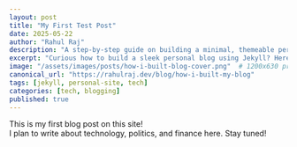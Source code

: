 ```yaml
---
layout: post
title: "My First Test Post"
date: 2025-05-22
author: "Rahul Raj"
description: "A step-by-step guide on building a minimal, themeable personal blog using Jekyll, including dark mode, SEO meta tags, and GitHub Pages hosting."
excerpt: "Curious how to build a sleek personal blog using Jekyll? Here's my experience from setup to deployment."
image: "/assets/images/posts/how-i-built-blog-cover.png"  # 1200x630 preferred
canonical_url: "https://rahulraj.dev/blog/how-i-built-my-blog"
tags: [jekyll, personal-site, tech]
categories: [tech, blogging]
published: true
---
```


This is my first blog post on this site!  
I plan to write about technology, politics, and finance here. Stay tuned!
